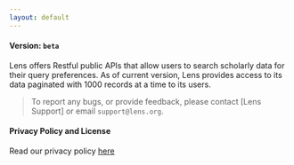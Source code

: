 ```yaml
---
layout: default
---
```


#### Version: `beta`
Lens offers Restful public APIs that allow users to search scholarly data for their query preferences. As of current version, Lens provides access to its data paginated with 1000 records at a time to its users.

> To report any bugs, or provide feedback, please contact [Lens Support] or email `support@lens.org`.

#### Privacy Policy and License
Read our privacy policy [here](https://about.lens.org/policies/#termsuse)
